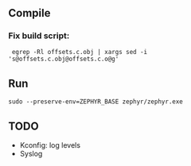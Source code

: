 #

## Compile

### Fix build script:

```
 egrep -Rl offsets.c.obj | xargs sed -i 's@offsets.c.obj@offsets.c.o@g'
```

## Run

```
sudo --preserve-env=ZEPHYR_BASE zephyr/zephyr.exe
```

## TODO

  + Kconfig: log levels
  + Syslog
